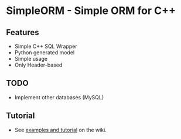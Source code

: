 # SimpleORM - Simple ORM for C++

## Features
* Simple C++ SQL Wrapper
* Python generated model
* Simple usage
* Only Header-based

## TODO
* Implement other databases (MySQL)

## Tutorial
* See [examples and tutorial](http://gitlab.ishin.cz/PhotoLab/SimpleORM/wikis/home) on the wiki.